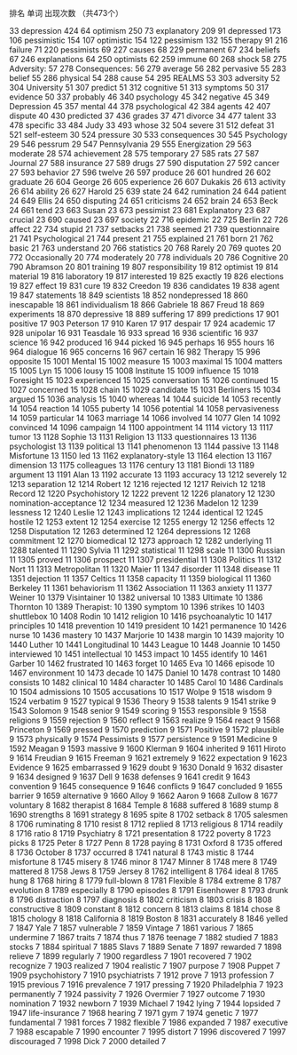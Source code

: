 排名 单词 出现次数 （共473个）

33    depression             424
64    optimism               250
73    explanatory            209
91    depressed              173
106   pessimistic            154
107   optimistic             154
122   pessimism              132
155   therapy                91
216   failure                71
220   pessimists             69
227   causes                 68
229   permanent              67
234   beliefs                67
246   explanations           64
250   optimists              62
259   immune                 60
268   shock                  58
275   Adversity:             57
278   Consequences:          56
279   average                56
282   pervasive              55
283   belief                 55
286   physical               54
288   cause                  54
295   REALMS                 53
303   adversity              52
304   University             51
307   predict                51
312   cognitive              51
313   symptoms               50
317   evidence               50
337   probably               46
340   psychology             45
342   negative               45
349   Depression             45
357   mental                 44
378   psychological          42
384   agents                 42
407   dispute                40
430   predicted              37
436   grades                 37
471   divorce                34
477   talent                 33
478   specific               33
484   Judy                   33
493   whose                  32
504   severe                 31
512   defeat                 31
521   self-esteem            30
524   pressure               30
533   consequences           30
545   Psychology             29
546   pessrum                29
547   Pennsylvania           29
555   Energization           29
563   moderate               28
574   achievement            28
575   temporary              27
585   rats                   27
587   Journal                27
588   insurance              27
589   drugs                  27
590   disputation            27
592   cancer                 27
593   behavior               27
596   twelve                 26
597   produce                26
601   hundred                26
602   graduate               26
604   George                 26
605   experience             26
607   Dukakis                26
613   activity               26
614   ability                26
627   Harold                 25
639   state                  24
642   rumination             24
644   patient                24
649   Ellis                  24
650   disputing              24
651   criticisms             24
652   brain                  24
653   Beck                   24
661   tend                   23
663   Susan                  23
673   pessimist              23
681   Explanatory            23
687   crucial                23
690   caused                 23
697   society                22
716   epidemic               22
725   Berlin                 22
726   affect                 22
734   stupid                 21
737   setbacks               21
738   seemed                 21
739   questionnaire          21
741   Psychological          21
744   present                21
755   explained              21
761   born                   21
762   basic                  21
763   understand             20
766   statistics             20
768   Rarely                 20
769   quotes                 20
772   Occasionally           20
774   moderately             20
778   individuals            20
786   Cognitive              20
790   Abramson               20
801   training               19
807   responsibility         19
812   optimist               19
814   material               19
816   laboratory             19
817   interested             19
825   exactly                19
826   elections              19
827   effect                 19
831   cure                   19
832   Creedon                19
836   candidates             19
838   agent                  19
847   statements             18
849   scientists             18
852   nondepressed           18
860   inescapable            18
861   individualism          18
866   Gabriele               18
867   Freud                  18
869   experiments            18
870   depressive             18
889   suffering              17
899   predictions            17
901   positive               17
903   Peterson               17
910   Karen                  17
917   despair                17
924   academic               17
928   unipolar               16
931   Teasdale               16
933   spread                 16
936   scientific             16
937   science                16
942   produced               16
944   picked                 16
945   perhaps                16
955   hours                  16
964   dialogue               16
965   concerns               16
967   certain                16
982   Therapy                15
996   opposite               15
1001  Mental                 15
1002  measure                15
1003  maximal                15
1004  matters                15
1005  Lyn                    15
1006  lousy                  15
1008  Institute              15
1009  influence              15
1018  Foresight              15
1023  experienced            15
1025  conversation           15
1026  continued              15
1027  concerned              15
1028  chain                  15
1029  candidate              15
1031  Berliners              15
1034  argued                 15
1036  analysis               15
1040  whereas                14
1044  suicide                14
1053  recently               14
1054  reaction               14
1055  puberty                14
1056  potential              14
1058  pervasiveness          14
1059  particular             14
1063  marriage               14
1066  involved               14
1077  Glen                   14
1092  convinced              14
1096  campaign               14
1100  appointment            14
1114  victory                13
1117  tumor                  13
1128  Sophie                 13
1131  Religion               13
1133  questionnaires         13
1136  psychologist           13
1139  political              13
1141  phenomenon             13
1144  passive                13
1148  Misfortune             13
1150  led                    13
1162  explanatory-style      13
1164  election               13
1167  dimension              13
1175  colleagues             13
1176  century                13
1181  Biondi                 13
1189  argument               13
1191  Alan                   13
1192  accurate               13
1193  accuracy               13
1212  severely               12
1213  separation             12
1214  Robert                 12
1216  rejected               12
1217  Reivich                12
1218  Record                 12
1220  Psychohistory          12
1222  prevent                12
1226  planatory              12
1230  nomination-acceptance  12
1234  measured               12
1236  Madelon                12
1239  lessness               12
1240  Leslie                 12
1243  implications           12
1244  identical              12
1245  hostile                12
1253  extent                 12
1254  exercise               12
1255  energy                 12
1256  effects                12
1258  Disputation            12
1263  determined             12
1264  depressions            12
1268  commitment             12
1270  biomedical             12
1273  approach               12
1282  underlying             11
1288  talented               11
1290  Sylvia                 11
1292  statistical            11
1298  scale                  11
1300  Russian                11
1305  proved                 11
1306  prospect               11
1307  presidential           11
1308  Politics               11
1312  Nort                   11
1313  Metropolitan           11
1320  Maier                  11
1347  disorder               11
1348  disease                11
1351  dejection              11
1357  Celtics                11
1358  capacity               11
1359  biological             11
1360  Berkeley               11
1361  behaviorism            11
1362  Association            11
1363  anxiety                11
1377  Weiner                 10
1379  Visintainer            10
1382  universal              10
1383  Ultimate               10
1386  Thornton               10
1389  Therapist:             10
1390  symptom                10
1396  strikes                10
1403  shuttlebox             10
1408  Rodin                  10
1412  religion               10
1416  psychoanalytic         10
1417  principles             10
1418  prevention             10
1419  president              10
1421  permanence             10
1426  nurse                  10
1436  mastery                10
1437  Marjorie               10
1438  margin                 10
1439  majority               10
1440  Luther                 10
1441  Longitudinal           10
1443  League                 10
1448  Joannie                10
1450  interviewed            10
1451  intellectual           10
1453  impact                 10
1455  identify               10
1461  Garber                 10
1462  frustrated             10
1463  forget                 10
1465  Eva                    10
1466  episode                10
1467  environment            10
1473  decade                 10
1475  Daniel                 10
1478  contrast               10
1480  consists               10
1482  clinical               10
1484  character              10
1485  Carol                  10
1486  Cardinals              10
1504  admissions             10
1505  accusations            10
1517  Wolpe                  9
1518  wisdom                 9
1524  verbatim               9
1527  typical                9
1536  Theory                 9
1538  talents                9
1541  strike                 9
1543  Solomon                9
1548  senior                 9
1549  scoring                9
1553  responsible            9
1558  religions              9
1559  rejection              9
1560  reflect                9
1563  realize                9
1564  react                  9
1568  Princeton              9
1569  pressed                9
1570  prediction             9
1571  Positive               9
1572  plausible              9
1573  physically             9
1574  Pessimists             9
1577  persistence            9
1591  Medicine               9
1592  Meagan                 9
1593  massive                9
1600  Klerman                9
1604  inherited              9
1611  Hiroto                 9
1614  Freudian               9
1615  Freeman                9
1621  extremely              9
1622  expectation            9
1623  Evidence               9
1625  embarrassed            9
1629  doubt                  9
1630  Donald                 9
1632  disaster               9
1634  designed               9
1637  Dell                   9
1638  defenses               9
1641  credit                 9
1643  convention             9
1645  consequence            9
1646  conflicts              9
1647  concluded              9
1655  barrier                9
1659  alternative            9
1660  Alloy                  9
1662  Aaron                  9
1668  Zullow                 8
1677  voluntary              8
1682  therapist              8
1684  Temple                 8
1688  suffered               8
1689  stump                  8
1690  strengths              8
1691  strategy               8
1695  spite                  8
1702  setback                8
1705  salesmen               8
1706  ruminating             8
1710  resist                 8
1712  replied                8
1713  religious              8
1714  readily                8
1716  ratio                  8
1719  Psychiatry             8
1721  presentation           8
1722  poverty                8
1723  picks                  8
1725  Peter                  8
1727  Penn                   8
1728  paying                 8
1731  Oxford                 8
1735  offered                8
1736  October                8
1737  occurred               8
1741  natural                8
1743  mistic                 8
1744  misfortune             8
1745  misery                 8
1746  minor                  8
1747  Minner                 8
1748  mere                   8
1749  mattered               8
1758  Jews                   8
1759  Jersey                 8
1762  intelligent            8
1764  ideal                  8
1765  hung                   8
1768  hiring                 8
1779  full-blown             8
1781  Flexible               8
1784  extreme                8
1787  evolution              8
1789  especially             8
1790  episodes               8
1791  Eisenhower             8
1793  drunk                  8
1796  distraction            8
1797  diagnosis              8
1802  criticism              8
1803  crisis                 8
1808  constructive           8
1809  constant               8
1812  concern                8
1813  claims                 8
1814  chose                  8
1815  chology                8
1818  California             8
1819  Boston                 8
1831  accurately             8
1846  yelled                 7
1847  Yale                   7
1857  vulnerable             7
1859  Vintage                7
1861  various                7
1865  undermine              7
1867  traits                 7
1874  thus                   7
1876  teenage                7
1882  studied                7
1883  stocks                 7
1884  spiritual              7
1885  Slavs                  7
1889  Senate                 7
1897  rewarded               7
1898  relieve                7
1899  regularly              7
1900  regardless             7
1901  recovered              7
1902  recognize              7
1903  realized               7
1904  realistic              7
1907  purpose                7
1908  Puppet                 7
1909  psychohistory          7
1910  psychiatrists          7
1912  prove                  7
1913  profession             7
1915  previous               7
1916  prevalence             7
1917  pressing               7
1920  Philadelphia           7
1923  permanently            7
1924  passivity              7
1926  Overmier               7
1927  outcome                7
1930  nomination             7
1932  newborn                7
1939  Michael                7
1942  lying                  7
1944  lopsided               7
1947  life-insurance         7
1968  hearing                7
1971  gym                    7
1974  genetic                7
1977  fundamental            7
1981  forces                 7
1982  flexible               7
1986  expanded               7
1987  executive              7
1988  escapable              7
1990  encounter              7
1995  distort                7
1996  discovered             7
1997  discouraged            7
1998  Dick                   7
2000  detailed               7